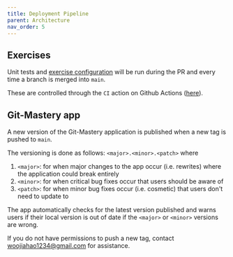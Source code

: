 ```yaml
---
title: Deployment Pipeline
parent: Architecture
nav_order: 5
---
```


## Exercises

Unit tests and [exercise configuration](/developers/docs/architecture/exercise-structure/#configuration-structure) will be run during the PR and every time a branch is merged into `main`.

These are controlled through the `CI` action on Github Actions ([here](https://github.com/git-mastery/exercises/actions/workflows/ci.yml)).

## Git-Mastery app

A new version of the Git-Mastery application is published when a new tag is pushed to `main`.

The versioning is done as follows: `<major>.<minor>.<patch>` where

1. `<major>`: for when major changes to the app occur (i.e. rewrites) where the application could break entirely
2. `<minor>`: for when critical bug fixes occur that users should be aware of
3. `<patch>`: for when minor bug fixes occur (i.e. cosmetic) that users don't need to update to

The app automatically checks for the latest version published and warns users if their local version is out of date if the `<major>` or `<minor>` versions are wrong.

If you do not have permissions to push a new tag, contact <woojiahao1234@gmail.com> for assistance.
